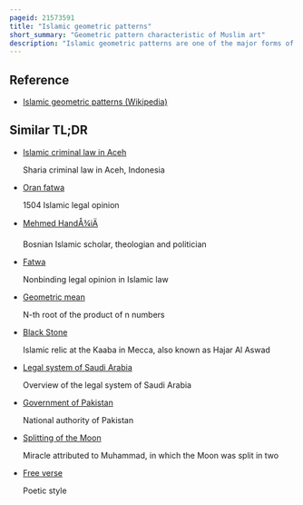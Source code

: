 ```yaml
---
pageid: 21573591
title: "Islamic geometric patterns"
short_summary: "Geometric pattern characteristic of Muslim art"
description: "Islamic geometric patterns are one of the major forms of Islamic ornament, which tends to avoid using figurative images, as it is forbidden to create a representation of an important Islamic figure according to many holy scriptures."
---
```


## Reference

- [Islamic geometric patterns (Wikipedia)](https://en.wikipedia.org/?curid=21573591)

## Similar TL;DR

- [Islamic criminal law in Aceh](/tldr/en/islamic-criminal-law-in-aceh)

  Sharia criminal law in Aceh, Indonesia

- [Oran fatwa](/tldr/en/oran-fatwa)

  1504 Islamic legal opinion

- [Mehmed HandÅ¾iÄ](/tldr/en/mehmed-handzic)

  Bosnian Islamic scholar, theologian and politician

- [Fatwa](/tldr/en/fatwa)

  Nonbinding legal opinion in Islamic law

- [Geometric mean](/tldr/en/geometric-mean)

  N-th root of the product of n numbers

- [Black Stone](/tldr/en/black-stone)

  Islamic relic at the Kaaba in Mecca, also known as Hajar Al Aswad

- [Legal system of Saudi Arabia](/tldr/en/legal-system-of-saudi-arabia)

  Overview of the legal system of Saudi Arabia

- [Government of Pakistan](/tldr/en/government-of-pakistan)

  National authority of Pakistan

- [Splitting of the Moon](/tldr/en/splitting-of-the-moon)

  Miracle attributed to Muhammad, in which the Moon was split in two

- [Free verse](/tldr/en/free-verse)

  Poetic style
